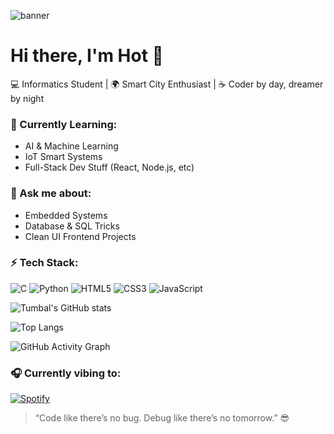 ![banner](https://i.imgur.com/XXXXX.png)

# Hi there, I'm Hot 👋  
💻 Informatics Student | 🌍 Smart City Enthusiast | ☕ Coder by day, dreamer by night

### 🌱 Currently Learning:
- AI & Machine Learning  
- IoT Smart Systems  
- Full-Stack Dev Stuff (React, Node.js, etc)

### 💬 Ask me about:
- Embedded Systems
- Database & SQL Tricks
- Clean UI Frontend Projects

### ⚡ Tech Stack:
![C](https://img.shields.io/badge/C-00599C?style=flat&logo=c&logoColor=white)
![Python](https://img.shields.io/badge/Python-3776AB?style=flat&logo=python&logoColor=white)
![HTML5](https://img.shields.io/badge/HTML5-E34F26?style=flat&logo=html5&logoColor=white)
![CSS3](https://img.shields.io/badge/CSS3-1572B6?style=flat&logo=css3&logoColor=white)
![JavaScript](https://img.shields.io/badge/JavaScript-F7DF1E?style=flat&logo=javascript&logoColor=black)

![Tumbal's GitHub stats](https://github-readme-stats.vercel.app/api?username=tumbalakun&show_icons=true&theme=tokyonight)

![Top Langs](https://github-readme-stats.vercel.app/api/top-langs/?username=tumbalakun&layout=compact&theme=tokyonight)

![GitHub Activity Graph](https://github-readme-activity-graph.vercel.app/graph?username=tumbalakun&theme=react-dark)

### 🎧 Currently vibing to:
[![Spotify](https://novatorem.vercel.app/api/spotify)](https://open.spotify.com/user/USERNAME)

> “Code like there’s no bug. Debug like there’s no tomorrow.” 😎
